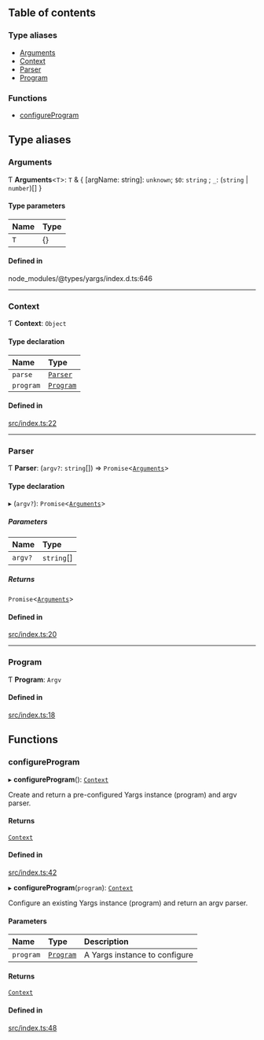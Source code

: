 ## Table of contents

### Type aliases

- [Arguments][1]
- [Context][2]
- [Parser][3]
- [Program][4]

### Functions

- [configureProgram][5]

## Type aliases

### Arguments

Ƭ **Arguments**<`T`>: `T` & { \[argName: string]: `unknown`; `$0`: `string` ;
`_`: (`string` | `number`)\[] }

#### Type parameters

| Name | Type |
| :--- | :--- |
| `T`  | {}   |

#### Defined in

node_modules/@types/yargs/index.d.ts:646

---

### Context

Ƭ **Context**: `Object`

#### Type declaration

| Name      | Type           |
| :-------- | :------------- |
| `parse`   | [`Parser`][3]  |
| `program` | [`Program`][4] |

#### Defined in

[src/index.ts:22][6]

---

### Parser

Ƭ **Parser**: (`argv?`: `string`\[]) => `Promise`<[`Arguments`][1]>

#### Type declaration

▸ (`argv?`): `Promise`<[`Arguments`][1]>

##### Parameters

| Name    | Type       |
| :------ | :--------- |
| `argv?` | `string`[] |

##### Returns

`Promise`<[`Arguments`][1]>

#### Defined in

[src/index.ts:20][7]

---

### Program

Ƭ **Program**: `Argv`

#### Defined in

[src/index.ts:18][8]

## Functions

### configureProgram

▸ **configureProgram**(): [`Context`][2]

Create and return a pre-configured Yargs instance (program) and argv parser.

#### Returns

[`Context`][2]

#### Defined in

[src/index.ts:42][9]

▸ **configureProgram**(`program`): [`Context`][2]

Configure an existing Yargs instance (program) and return an argv parser.

#### Parameters

| Name      | Type           | Description                   |
| :-------- | :------------- | :---------------------------- |
| `program` | [`Program`][4] | A Yargs instance to configure |

#### Returns

[`Context`][2]

#### Defined in

[src/index.ts:48][10]

[1]: README.md#arguments
[2]: README.md#context
[3]: README.md#parser
[4]: README.md#program
[5]: README.md#configureprogram
[6]:
  https://github.com/Xunnamius/git-add-then-commit/blob/9aef5fc/src/index.ts#L22
[7]:
  https://github.com/Xunnamius/git-add-then-commit/blob/9aef5fc/src/index.ts#L20
[8]:
  https://github.com/Xunnamius/git-add-then-commit/blob/9aef5fc/src/index.ts#L18
[9]:
  https://github.com/Xunnamius/git-add-then-commit/blob/9aef5fc/src/index.ts#L42
[10]:
  https://github.com/Xunnamius/git-add-then-commit/blob/9aef5fc/src/index.ts#L48
